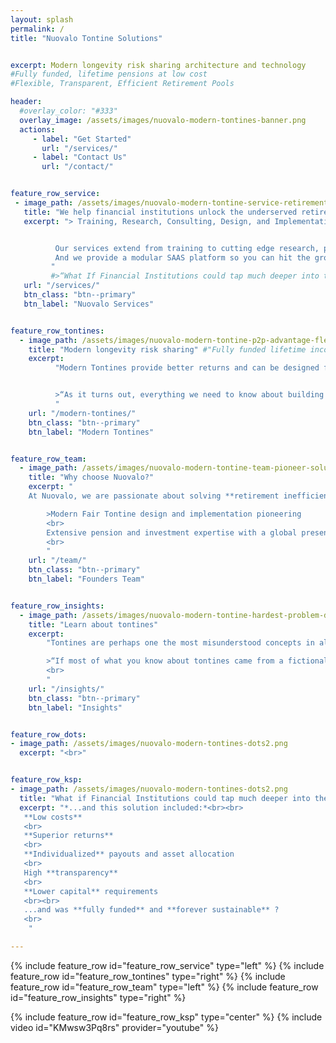 ```yaml
---
layout: splash
permalink: /
title: "Nuovalo Tontine Solutions"


excerpt: Modern longevity risk sharing architecture and technology
#Fully funded, lifetime pensions at low cost
#Flexible, Transparent, Efficient Retirement Pools

header:
  #overlay_color: "#333"
  overlay_image: /assets/images/nuovalo-modern-tontines-banner.png
  actions:
     - label: "Get Started"
       url: "/services/"
     - label: "Contact Us"
       url: "/contact/"


feature_row_service:
 - image_path: /assets/images/nuovalo-modern-tontine-service-retirement-industry.png
   title: "We help financial institutions unlock the underserved retirement market"
   excerpt: "> Training, Research, Consulting, Design, and Implementation with the world's foremost tontine practitioners and academics.


          Our services extend from training to cutting edge research, product design, and actuarial modeling.
          And we provide a modular SAAS platform so you can hit the ground running.
         "
         #>“What If Financial Institutions could tap much deeper into the **Underserved Retirement Market** ?”
   url: "/services/"
   btn_class: "btn--primary"
   btn_label: "Nuovalo Services"


feature_row_tontines:
  - image_path: /assets/images/nuovalo-modern-tontine-p2p-advantage-flexibility.png
    title: "Modern longevity risk sharing" #"Fully funded lifetime income at low cost"
    excerpt:
          "Modern Tontines provide better returns and can be designed flexibly with customizable payout options and individualized asset allocation. They are always fully funded (and thus truly sustainable) and have low capital requirements since they assure lifetime income without the use of third-party insurance, making them a limited-risk undertaking to the provider.


          >“As it turns out, everything we need to know about building a perfect retirement product we learned in kindergarten. **Life is better when you share**.” — [Michael Finke](https://www.thinkadvisor.com/2015/07/02/milevskys-bold-plan-to-reinvent-retirement-income/)
          "
    url: "/modern-tontines/"
    btn_class: "btn--primary"
    btn_label: "Modern Tontines"


feature_row_team:
  - image_path: /assets/images/nuovalo-modern-tontine-team-pioneer-solution.png
    title: "Why choose Nuovalo?"
    excerpt: "
    At Nuovalo, we are passionate about solving **retirement inefficiencies** through Expertise, Innovation, and Technology

        >Modern Fair Tontine design and implementation pioneering
        <br>
        Extensive pension and investment expertise with a global presence
        <br>
        "
    url: "/team/"
    btn_class: "btn--primary"
    btn_label: "Founders Team"


feature_row_insights:
  - image_path: /assets/images/nuovalo-modern-tontine-hardest-problem-decumulation.png
    title: "Learn about tontines"
    excerpt:
        "Tontines are perhaps one the most misunderstood concepts in all finance. Discover the ancient history and modern potential of tontine finance as applied to the global retirement challenge.

        >“If most of what you know about tontines came from a fictional novel, a film, a newspaper article, or an episode of The Simpsons, rest assured that you are not the only one. But this does not have to be the case... The fair tontine principle is more versatile than you might think.”<br> — [Tontines: A Practitioner’s Guide to Morality-Pooled Investments](https://www.cfainstitute.org/-/media/documents/article/rf-brief/fullmer-tontines-rf-brief.ashx)
        <br>
        "
    url: "/insights/"
    btn_class: "btn--primary"
    btn_label: "Insights"


feature_row_dots:
- image_path: /assets/images/nuovalo-modern-tontines-dots2.png
  excerpt: "<br>"


feature_row_ksp:
- image_path: /assets/images/nuovalo-modern-tontines-dots2.png
  title: "What if Financial Institutions could tap much deeper into the underserved retirement market ?"
  excerpt: "*...and this solution included:*<br><br>
   **Low costs**
   <br>
   **Superior returns**
   <br>
   **Individualized** payouts and asset allocation
   <br>
   High **transparency**
   <br>
   **Lower capital** requirements
   <br><br>
   ...and was **fully funded** and **forever sustainable** ?
   <br>
    "

---
```



{% include feature_row id="feature_row_service" type="left" %}
{% include feature_row id="feature_row_tontines" type="right" %}
{% include feature_row id="feature_row_team" type="left" %}
{% include feature_row id="feature_row_insights" type="right" %}

{% include feature_row id="feature_row_ksp" type="center" %}
{% include video id="KMwsw3Pq8rs" provider="youtube" %}
